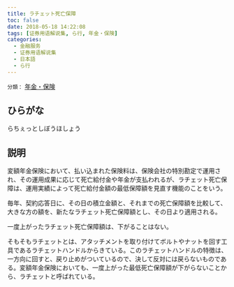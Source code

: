 ```yaml
---
title: ラチェット死亡保障
toc: false
date: 2018-05-18 14:22:08
tags: [证券用语解说集, ら行, 年金・保険]
categories:
  - 金融服务
  - 证券用语解说集
  - 日本語
  - ら行
---
```


`分類：` [年金・保険](/tags/年金・保険/)

## ひらがな

らちぇっとしぼうほしょう

## 説明

変額年金保険において、払い込まれた保険料は、保険会社の特別勘定で運用され、その運用成果に応じて死亡給付金や年金が支払われるが、ラチェット死亡保障は、運用実績によって死亡給付金額の最低保障額を見直す機能のことをいう。

毎年、契約応答日に、その日の積立金額と、それまでの死亡保障額を比較して、大きな方の額を、新たなラチェット死亡保障額とし、その日より適用される。

一度上がったラチェット死亡保障額は、下がることはない。

そもそもラチェットとは、アタッチメントを取り付けてボルトやナットを回す工具であるラチェットハンドルからきている。このラチェットハンドルの特徴は、一方向に回すと、戻り止めがついているので、決して反対には戻らないものである。変額年金保険においても、一度上がった最低死亡保障額が下がらないことから、ラチェットと呼ばれている。
